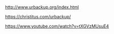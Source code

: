 http://www.urbackup.org/index.html

https://christitus.com/urbackup/

https://www.youtube.com/watch?v=tXGVzMUsuE4